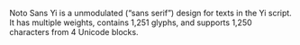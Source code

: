 Noto Sans Yi is a unmodulated (“sans serif”) design for texts in the Yi script. It has multiple weights, contains 1,251 glyphs, and supports 1,250 characters from 4 Unicode blocks.